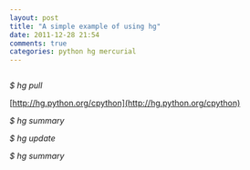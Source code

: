 ```yaml
---
layout: post
title: "A simple example of using hg"
date: 2011-12-28 21:54
comments: true
categories: python hg mercurial
---
```


```

```


_$ hg pull_

[http://hg.python.org/cpython](http://hg.python.org/cpython)


_$ hg summary_


_$ hg update_


_$ hg summary_


